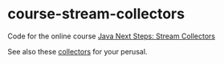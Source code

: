 # course-stream-collectors
Code for the online course [Java Next Steps: Stream Collectors](https://learning.oreilly.com/live-training/courses/java-next-steps-stream-collectors/0636920424765/)

See also these [collectors](https://github.com/quiram/java-utils/blob/master/src/main/java/com/github/quiram/utils/Collectors.java) for your perusal.
